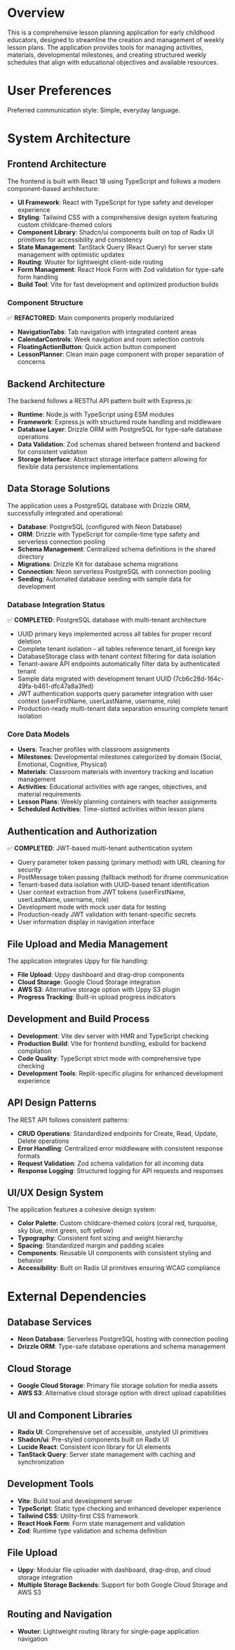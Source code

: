 # Overview

This is a comprehensive lesson planning application for early childhood educators, designed to streamline the creation and management of weekly lesson plans. The application provides tools for managing activities, materials, developmental milestones, and creating structured weekly schedules that align with educational objectives and available resources.

# User Preferences

Preferred communication style: Simple, everyday language.

# System Architecture

## Frontend Architecture
The frontend is built with React 18 using TypeScript and follows a modern component-based architecture:

- **UI Framework**: React with TypeScript for type safety and developer experience
- **Styling**: Tailwind CSS with a comprehensive design system featuring custom childcare-themed colors
- **Component Library**: Shadcn/ui components built on top of Radix UI primitives for accessibility and consistency
- **State Management**: TanStack Query (React Query) for server state management with optimistic updates
- **Routing**: Wouter for lightweight client-side routing
- **Form Management**: React Hook Form with Zod validation for type-safe form handling
- **Build Tool**: Vite for fast development and optimized production builds

### Component Structure
✅ **REFACTORED**: Main components properly modularized
- **NavigationTabs**: Tab navigation with integrated content areas
- **CalendarControls**: Week navigation and room selection controls  
- **FloatingActionButton**: Quick action button component
- **LessonPlanner**: Clean main page component with proper separation of concerns

## Backend Architecture
The backend follows a RESTful API pattern built with Express.js:

- **Runtime**: Node.js with TypeScript using ESM modules
- **Framework**: Express.js with structured route handling and middleware
- **Database Layer**: Drizzle ORM with PostgreSQL for type-safe database operations
- **Data Validation**: Zod schemas shared between frontend and backend for consistent validation
- **Storage Interface**: Abstract storage interface pattern allowing for flexible data persistence implementations

## Data Storage Solutions
The application uses a PostgreSQL database with Drizzle ORM, successfully integrated and operational:

- **Database**: PostgreSQL (configured with Neon Database)
- **ORM**: Drizzle with TypeScript for compile-time type safety and serverless connection pooling
- **Schema Management**: Centralized schema definitions in the shared directory
- **Migrations**: Drizzle Kit for database schema migrations
- **Connection**: Neon serverless PostgreSQL with connection pooling
- **Seeding**: Automated database seeding with sample data for development

### Database Integration Status
✅ **COMPLETED**: PostgreSQL database with multi-tenant architecture
- UUID primary keys implemented across all tables for proper record deletion
- Complete tenant isolation - all tables reference tenant_id foreign key
- DatabaseStorage class with tenant context filtering for data isolation
- Tenant-aware API endpoints automatically filter data by authenticated tenant
- Sample data migrated with development tenant UUID (7cb6c28d-164c-49fa-b461-dfc47a8a3fed)
- JWT authentication supports query parameter integration with user context (userFirstName, userLastName, username, role)
- Production-ready multi-tenant data separation ensuring complete tenant isolation

### Core Data Models
- **Users**: Teacher profiles with classroom assignments
- **Milestones**: Developmental milestones categorized by domain (Social, Emotional, Cognitive, Physical)
- **Materials**: Classroom materials with inventory tracking and location management
- **Activities**: Educational activities with age ranges, objectives, and material requirements
- **Lesson Plans**: Weekly planning containers with teacher assignments
- **Scheduled Activities**: Time-slotted activities within lesson plans

## Authentication and Authorization
✅ **COMPLETED**: JWT-based multi-tenant authentication system
- Query parameter token passing (primary method) with URL cleaning for security
- PostMessage token passing (fallback method) for iframe communication
- Tenant-based data isolation with UUID-based tenant identification
- User context extraction from JWT tokens (userFirstName, userLastName, username, role)
- Development mode with mock user data for testing
- Production-ready JWT validation with tenant-specific secrets
- User information display in navigation interface

## File Upload and Media Management
The application integrates Uppy for file handling:

- **File Upload**: Uppy dashboard and drag-drop components
- **Cloud Storage**: Google Cloud Storage integration
- **AWS S3**: Alternative storage option with Uppy S3 plugin
- **Progress Tracking**: Built-in upload progress indicators

## Development and Build Process
- **Development**: Vite dev server with HMR and TypeScript checking
- **Production Build**: Vite for frontend bundling, esbuild for backend compilation
- **Code Quality**: TypeScript strict mode with comprehensive type checking
- **Development Tools**: Replit-specific plugins for enhanced development experience

## API Design Patterns
The REST API follows consistent patterns:

- **CRUD Operations**: Standardized endpoints for Create, Read, Update, Delete operations
- **Error Handling**: Centralized error middleware with consistent response formats
- **Request Validation**: Zod schema validation for all incoming data
- **Response Logging**: Structured logging for API requests and responses

## UI/UX Design System
The application features a cohesive design system:

- **Color Palette**: Custom childcare-themed colors (coral red, turquoise, sky blue, mint green, soft yellow)
- **Typography**: Consistent font sizing and weight hierarchy
- **Spacing**: Standardized margin and padding scales
- **Components**: Reusable UI components with consistent styling and behavior
- **Accessibility**: Built on Radix UI primitives ensuring WCAG compliance

# External Dependencies

## Database Services
- **Neon Database**: Serverless PostgreSQL hosting with connection pooling
- **Drizzle ORM**: Type-safe database operations and schema management

## Cloud Storage
- **Google Cloud Storage**: Primary file storage solution for media assets
- **AWS S3**: Alternative cloud storage option with direct upload capabilities

## UI and Component Libraries
- **Radix UI**: Comprehensive set of accessible, unstyled UI primitives
- **Shadcn/ui**: Pre-styled components built on Radix UI
- **Lucide React**: Consistent icon library for UI elements
- **TanStack Query**: Server state management with caching and synchronization

## Development Tools
- **Vite**: Build tool and development server
- **TypeScript**: Static type checking and enhanced developer experience
- **Tailwind CSS**: Utility-first CSS framework
- **React Hook Form**: Form state management and validation
- **Zod**: Runtime type validation and schema definition

## File Upload
- **Uppy**: Modular file uploader with dashboard, drag-drop, and cloud storage integration
- **Multiple Storage Backends**: Support for both Google Cloud Storage and AWS S3

## Routing and Navigation
- **Wouter**: Lightweight routing library for single-page application navigation